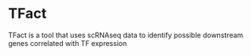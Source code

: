 # TFact
TFact is a tool that uses scRNAseq data to identify possible downstream genes correlated with TF expression
